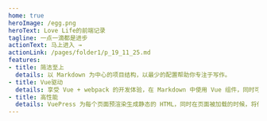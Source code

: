 ```yaml
---
home: true
heroImage: /egg.png
heroText: Love Life的前端记录
tagline: 一点一滴都是进步
actionText: 马上进入 →
actionLink: /pages/folder1/p_19_11_25.md
features:
- title: 简洁至上
  details: 以 Markdown 为中心的项目结构，以最少的配置帮助你专注于写作。
- title: Vue驱动
  details: 享受 Vue + webpack 的开发体验，在 Markdown 中使用 Vue 组件，同时可以使用 Vue 来开发自定义主题。
- title: 高性能
  details: VuePress 为每个页面预渲染生成静态的 HTML，同时在页面被加载的时候，将作为 SPA 运行。
---
```


<ClientOnly>
  <BottomData/>
</ClientOnly>